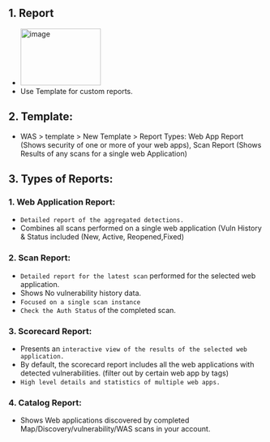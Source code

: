 ## 1. Report
- <img width="158" height="112" alt="image" src="https://github.com/user-attachments/assets/14ea9070-b4de-4aaf-ab25-0e7894f95ad4" />
- Use Template for custom reports.

## 2. Template:
- WAS > template > New Template > Report Types:
Web App Report (Shows security of one or more of your web apps),
Scan Report (Shows Results of any scans for a single web Application)


## 3. Types of Reports:

### 1. Web Application Report:
- `Detailed report of the aggregated detections.`
- Combines all scans performed on a single web application (Vuln History & Status included (New, Active, Reopened,Fixed)


### 2. Scan Report:
- `Detailed report for the latest scan` performed for the selected web application.
- Shows No vulnerability history data.
- `Focused on a single scan instance`
- `Check the Auth Status` of the completed scan.


### 3. Scorecard Report:
- Presents an `interactive view of the results of the selected web application.`
- By default, the scorecard report includes all the web applications with detected vulnerabilities. (filter out by certain web app by tags)
- `High level details and statistics of multiple web apps.`


### 4. Catalog Report:
- Shows Web applications discovered by completed Map/Discovery/vulnerability/WAS scans in your account.